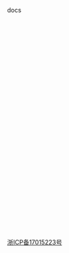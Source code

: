 
docs












<style>
#beian {
 display:block;
 height:50px;
 line-height:50px;
 margin-top:500px;
 position:relative;
}
</style>





<a id="beian" target="blank"  href="https://beian.miit.gov.cn">浙ICP备17015223号</a>
